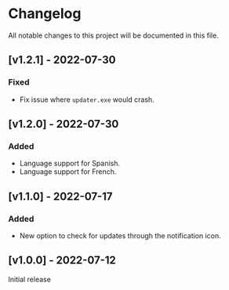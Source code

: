 # Changelog

All notable changes to this project will be documented in this file.

## [v1.2.1] - 2022-07-30

### Fixed

- Fix issue where `updater.exe` would crash.

## [v1.2.0] - 2022-07-30

### Added

- Language support for Spanish.
- Language support for French.

## [v1.1.0] - 2022-07-17

### Added

- New option to check for updates through the notification icon.

## [v1.0.0] - 2022-07-12

Initial release
